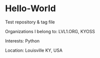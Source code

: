 Hello-World
===========

Test repository &amp; tag file

Organizations I belong to: LVL1.ORG, KYOSS

Interests: Python

Location: Louisville KY, USA

